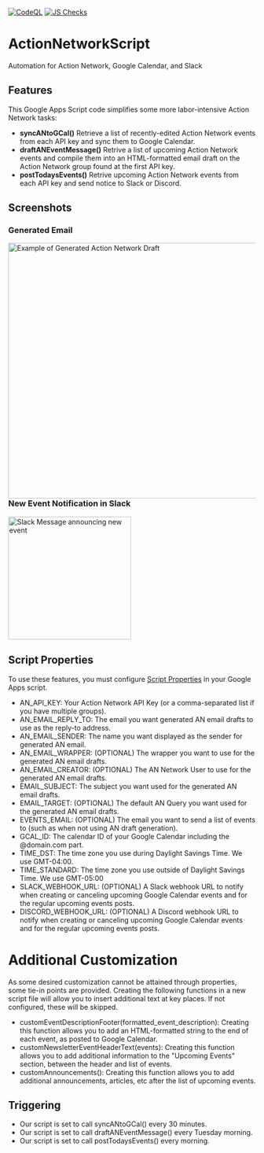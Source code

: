 [![CodeQL](https://github.com/MaineDSA/ActionNetworkEventSync/actions/workflows/github-code-scanning/codeql/badge.svg)](https://github.com/MaineDSA/ActionNetworkEventSync/actions/workflows/github-code-scanning/codeql)
[![JS Checks](https://github.com/MaineDSA/ActionNetworkEventSync/actions/workflows/javascript.yml/badge.svg)](https://github.com/MaineDSA/ActionNetworkEventSync/actions/workflows/javascript.yml)

# ActionNetworkScript

Automation for Action Network, Google Calendar, and Slack

## Features

This Google Apps Script code simplifies some more labor-intensive Action Network tasks:

- **syncANtoGCal()** Retrieve a list of recently-edited Action Network events from each API key and sync them to Google Calendar.
- **draftANEventMessage()** Retrive a list of upcoming Action Network events and compile them into an HTML-formatted
email draft on the Action Network group found at the first API key.
- **postTodaysEvents()** Retrive upcoming Action Network events from each API key and send notice to Slack or Discord.

## Screenshots

### Generated Email

<a href="https://github.com/MaineDSA/ActionNetworkEventSync/assets/1916835/7a017df7-5a18-408e-aa7d-d85ec40fcfc1">
  <img src="https://github.com/MaineDSA/ActionNetworkEventSync/assets/1916835/7a017df7-5a18-408e-aa7d-d85ec40fcfc1" alt="Example of Generated Action Network Draft" align="left" height="520">
</a>

### New Event Notification in Slack

<a href="https://github.com/MaineDSA/ActionNetworkEventSync/assets/1916835/f71bfd4a-90e7-4911-979d-b3c538ce47cd">
  <img src="https://github.com/MaineDSA/ActionNetworkEventSync/assets/1916835/f71bfd4a-90e7-4911-979d-b3c538ce47cd" alt="Slack Message announcing new event" height="250">
</a>

## Script Properties

To use these features, you must configure
[Script Properties](https://developers.google.com/apps-script/reference/properties)
in your Google Apps script.

- AN_API_KEY: Your Action Network API Key (or a comma-separated list if you have multiple groups).
- AN_EMAIL_REPLY_TO: The email you want generated AN email drafts to use as the reply-to address.
- AN_EMAIL_SENDER: The name you want displayed as the sender for generated AN email.
- AN_EMAIL_WRAPPER: (OPTIONAL) The wrapper you want to use for the generated AN email drafts.
- AN_EMAIL_CREATOR: (OPTIONAL) The AN Network User to use for the generated AN email drafts.
- EMAIL_SUBJECT: The subject you want used for the generated AN email drafts.
- EMAIL_TARGET: (OPTIONAL) The default AN Query you want used for the generated AN email drafts.
- EVENTS_EMAIL: (OPTIONAL) The email you want to send a list of events to (such as when not using AN draft
  generation).
- GCAL_ID: The calendar ID of your Google Calendar including the @domain.com part.
- TIME_DST: The time zone you use during Daylight Savings Time. We use GMT-04:00.
- TIME_STANDARD: The time zone you use outside of Daylight Savings Time. We use GMT-05:00
- SLACK_WEBHOOK_URL: (OPTIONAL) A Slack webhook URL to notify when creating or canceling upcoming Google
  Calendar events and for the regular upcoming events posts.
- DISCORD_WEBHOOK_URL: (OPTIONAL) A Discord webhook URL to notify when creating or canceling upcoming Google
  Calendar events and for the regular upcoming events posts.

# Additional Customization

As some desired customization cannot be attained through properties, some tie-in points are provided.
Creating the following functions in a new script file will allow you to insert additional text at key places.
If not configured, these will be skipped.

- customEventDescriptionFooter(formatted_event_description): Creating this
function allows you to add an HTML-formatted string to the end of each event,
as posted to Google Calendar.
- customNewsletterEventHeaderText(events): Creating this function allows you to add additional information to the "Upcoming Events" section,
between the header and list of events.
- customAnnouncements(): Creating this function allows you to add additional
announcements, articles, etc after the list of upcoming events.

## Triggering

- Our script is set to call syncANtoGCal() every 30 minutes.
- Our script is set to call draftANEventMessage() every Tuesday morning.
- Our script is set to call postTodaysEvents() every morning.
